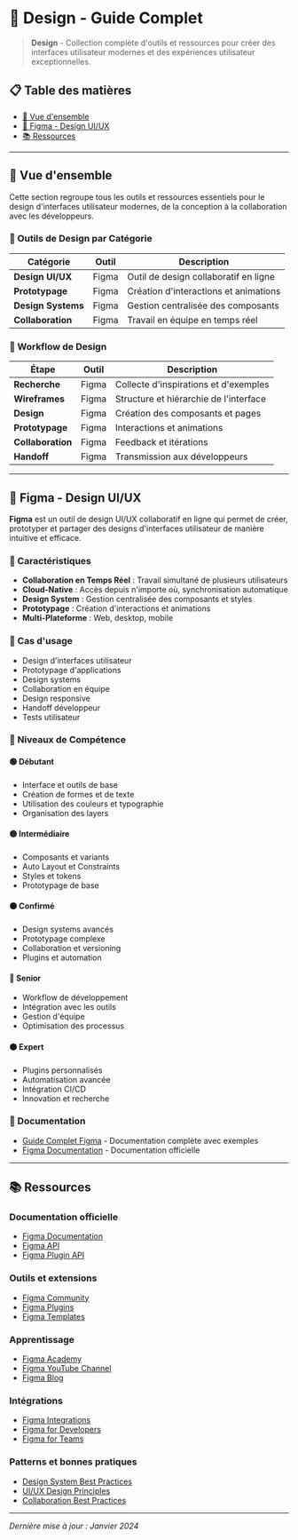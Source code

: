 # 🎨 Design - Guide Complet

> **Design** - Collection complète d'outils et ressources pour créer des interfaces utilisateur modernes et des expériences utilisateur exceptionnelles.

## 📋 Table des matières
- [🎯 Vue d'ensemble](#-vue-densemble)
- [🎨 Figma - Design UI/UX](#-figma---design-uiux)
- [📚 Ressources](#-ressources)

---

## 🎯 Vue d'ensemble

Cette section regroupe tous les outils et ressources essentiels pour le design d'interfaces utilisateur modernes, de la conception à la collaboration avec les développeurs.

### 🎯 Outils de Design par Catégorie

| Catégorie | Outil | Description |
|-----------|-------|-------------|
| **Design UI/UX** | Figma | Outil de design collaboratif en ligne |
| **Prototypage** | Figma | Création d'interactions et animations |
| **Design Systems** | Figma | Gestion centralisée des composants |
| **Collaboration** | Figma | Travail en équipe en temps réel |

### 🎯 Workflow de Design

| Étape | Outil | Description |
|-------|-------|-------------|
| **Recherche** | Figma | Collecte d'inspirations et d'exemples |
| **Wireframes** | Figma | Structure et hiérarchie de l'interface |
| **Design** | Figma | Création des composants et pages |
| **Prototypage** | Figma | Interactions et animations |
| **Collaboration** | Figma | Feedback et itérations |
| **Handoff** | Figma | Transmission aux développeurs |

---

## 🎨 Figma - Design UI/UX

**Figma** est un outil de design UI/UX collaboratif en ligne qui permet de créer, prototyper et partager des designs d'interfaces utilisateur de manière intuitive et efficace.

### 🎯 Caractéristiques
- **Collaboration en Temps Réel** : Travail simultané de plusieurs utilisateurs
- **Cloud-Native** : Accès depuis n'importe où, synchronisation automatique
- **Design System** : Gestion centralisée des composants et styles
- **Prototypage** : Création d'interactions et animations
- **Multi-Plateforme** : Web, desktop, mobile

### 🎯 Cas d'usage
- Design d'interfaces utilisateur
- Prototypage d'applications
- Design systems
- Collaboration en équipe
- Design responsive
- Handoff développeur
- Tests utilisateur

### 🎯 Niveaux de Compétence

#### 🟢 Débutant
- Interface et outils de base
- Création de formes et de texte
- Utilisation des couleurs et typographie
- Organisation des layers

#### 🟡 Intermédiaire
- Composants et variants
- Auto Layout et Constraints
- Styles et tokens
- Prototypage de base

#### 🟠 Confirmé
- Design systems avancés
- Prototypage complexe
- Collaboration et versioning
- Plugins et automation

#### 🔴 Senior
- Workflow de développement
- Intégration avec les outils
- Gestion d'équipe
- Optimisation des processus

#### ⚫ Expert
- Plugins personnalisés
- Automatisation avancée
- Intégration CI/CD
- Innovation et recherche

### 📖 Documentation
- [Guide Complet Figma](./figma.md) - Documentation complète avec exemples
- [Figma Documentation](https://help.figma.com/) - Documentation officielle

---

## 📚 Ressources

### Documentation officielle
- [Figma Documentation](https://help.figma.com/)
- [Figma API](https://www.figma.com/developers/api)
- [Figma Plugin API](https://www.figma.com/plugin-docs/)

### Outils et extensions
- [Figma Community](https://www.figma.com/community)
- [Figma Plugins](https://www.figma.com/community/plugins)
- [Figma Templates](https://www.figma.com/community/templates)

### Apprentissage
- [Figma Academy](https://www.figma.com/academy/)
- [Figma YouTube Channel](https://www.youtube.com/c/figma)
- [Figma Blog](https://www.figma.com/blog/)

### Intégrations
- [Figma Integrations](https://www.figma.com/integrations/)
- [Figma for Developers](https://www.figma.com/developers/)
- [Figma for Teams](https://www.figma.com/teams/)

### Patterns et bonnes pratiques
- [Design System Best Practices](https://www.figma.com/blog/design-systems-at-figma/)
- [UI/UX Design Principles](https://www.figma.com/blog/design-principles/)
- [Collaboration Best Practices](https://www.figma.com/blog/collaboration-best-practices/)

---

*Dernière mise à jour : Janvier 2024*

